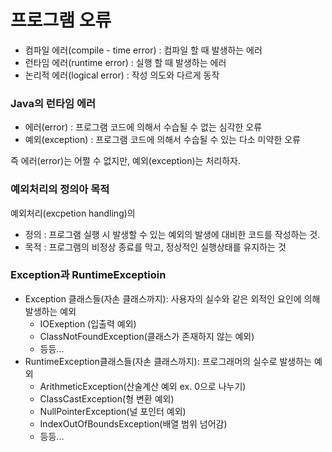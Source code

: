# 프로그램 오류
- 컴파일 에러(compile - time error) : 컴파일 할 때 발생하는 에러
- 런타임 에러(runtime error) : 실행 할 때 발생하는 에러
- 논리적 에러(logical error) : 작성 의도와 다르게 동작

### Java의 런타임 에러

- 에러(error) : 프로그램 코드에 의해서 수습될 수 없는 심각한 오류
- 예외(exception) : 프로그램 코드에 의해서 수습될 수 있는 다소 미약한 오류

즉 에러(error)는 어쩔 수 없지만, 예외(exception)는 처리하자.

### 예외처리의 정의아 목적
예외처리(excpetion handling)의 
 - 정의 : 프로그램 실행 시 발생할 수 있는 예외의 발생에 대비한 코드를 작성하는 것.
 - 목적 : 프로그램의 비정상 종료를 막고, 정상적인 실행상태를 유지하는 것

### Exception과 RuntimeExceptioin
- Exception 클래스들(자손 클래스까지): 사용자의 실수와 같은 외적인 요인에 의해 발생하는 예외
    - IOExeption (입출력 예외)
    - ClassNotFoundException(클래스가 존재하지 않는 예외)
    - 등등...
- RuntimeException클래스들(자손 클래스까지): 프로그래머의 실수로 발생하는 예외
    - ArithmeticException(산술계산 예외 ex. 0으로 나누기)  
    - ClassCastException(형 변환 예외)
    - NullPointerException(널 포인터 예외)
    - IndexOutOfBoundsException(배열 범위 넘어감)
    - 등등...